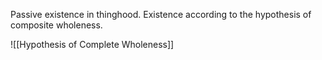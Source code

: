 Passive existence in thinghood. Existence according to the hypothesis of composite wholeness. 

![[Hypothesis of Complete Wholeness]]